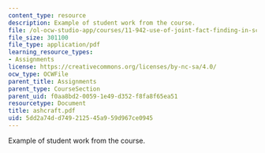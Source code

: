 ```yaml
---
content_type: resource
description: Example of student work from the course.
file: /ol-ocw-studio-app/courses/11-942-use-of-joint-fact-finding-in-science-intensive-policy-disputes-part-ii-spring-2004/5dd2a74dd749212545a959d967ce0945_ashcraft.pdf
file_size: 301100
file_type: application/pdf
learning_resource_types:
- Assignments
license: https://creativecommons.org/licenses/by-nc-sa/4.0/
ocw_type: OCWFile
parent_title: Assignments
parent_type: CourseSection
parent_uid: f0aa8bd2-0059-1e49-d352-f8fa8f65ea51
resourcetype: Document
title: ashcraft.pdf
uid: 5dd2a74d-d749-2125-45a9-59d967ce0945
---
```

Example of student work from the course.